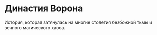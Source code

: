 # Династия Ворона
История, которая затянулась на многие столетия безбожной тьмы и вечного магического хаоса.
